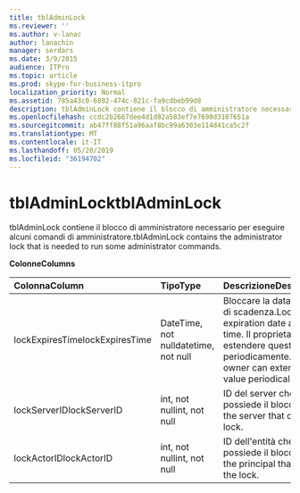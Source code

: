 ```yaml
---
title: tblAdminLock
ms.reviewer: ''
ms.author: v-lanac
author: lanachin
manager: serdars
ms.date: 3/9/2015
audience: ITPro
ms.topic: article
ms.prod: skype-for-business-itpro
localization_priority: Normal
ms.assetid: 785a43c0-6892-474c-821c-fa9cdbeb99d8
description: tblAdminLock contiene il blocco di amministratore necessario per eseguire alcuni comandi di amministratore.
ms.openlocfilehash: ccdc2b2667dee4d1d82a583ef7e7698d3107651a
ms.sourcegitcommit: ab47ff88f51a96aaf8bc99a6303e114d41ca5c2f
ms.translationtype: MT
ms.contentlocale: it-IT
ms.lasthandoff: 05/20/2019
ms.locfileid: "36194702"
---
```

# <a name="tbladminlock"></a><span data-ttu-id="b7660-103">tblAdminLock</span><span class="sxs-lookup"><span data-stu-id="b7660-103">tblAdminLock</span></span>
 
<span data-ttu-id="b7660-104">tblAdminLock contiene il blocco di amministratore necessario per eseguire alcuni comandi di amministratore.</span><span class="sxs-lookup"><span data-stu-id="b7660-104">tblAdminLock contains the administrator lock that is needed to run some administrator commands.</span></span>
  
<span data-ttu-id="b7660-105">**Colonne**</span><span class="sxs-lookup"><span data-stu-id="b7660-105">**Columns**</span></span>

|<span data-ttu-id="b7660-106">**Colonna**</span><span class="sxs-lookup"><span data-stu-id="b7660-106">**Column**</span></span>|<span data-ttu-id="b7660-107">**Tipo**</span><span class="sxs-lookup"><span data-stu-id="b7660-107">**Type**</span></span>|<span data-ttu-id="b7660-108">**Descrizione**</span><span class="sxs-lookup"><span data-stu-id="b7660-108">**Description**</span></span>|
|:-----|:-----|:-----|
|<span data-ttu-id="b7660-109">lockExpiresTime</span><span class="sxs-lookup"><span data-stu-id="b7660-109">lockExpiresTime</span></span>  <br/> |<span data-ttu-id="b7660-110">DateTime, not null</span><span class="sxs-lookup"><span data-stu-id="b7660-110">datetime, not null</span></span>  <br/> |<span data-ttu-id="b7660-111">Bloccare la data e l'ora di scadenza.</span><span class="sxs-lookup"><span data-stu-id="b7660-111">Lock expiration date and time.</span></span> <span data-ttu-id="b7660-112">Il proprietario può estendere questo valore periodicamente.</span><span class="sxs-lookup"><span data-stu-id="b7660-112">The owner can extend this value periodically.</span></span>  <br/> |
|<span data-ttu-id="b7660-113">lockServerID</span><span class="sxs-lookup"><span data-stu-id="b7660-113">lockServerID</span></span>  <br/> |<span data-ttu-id="b7660-114">int, not null</span><span class="sxs-lookup"><span data-stu-id="b7660-114">int, not null</span></span>  <br/> |<span data-ttu-id="b7660-115">ID del server che possiede il blocco.</span><span class="sxs-lookup"><span data-stu-id="b7660-115">ID of the server that owns the lock.</span></span>  <br/> |
|<span data-ttu-id="b7660-116">lockActorID</span><span class="sxs-lookup"><span data-stu-id="b7660-116">lockActorID</span></span>  <br/> |<span data-ttu-id="b7660-117">int, not null</span><span class="sxs-lookup"><span data-stu-id="b7660-117">int, not null</span></span>  <br/> |<span data-ttu-id="b7660-118">ID dell'entità che possiede il blocco.</span><span class="sxs-lookup"><span data-stu-id="b7660-118">ID of the principal that owns the lock.</span></span>  <br/> |
   

